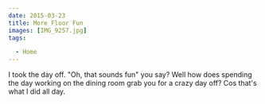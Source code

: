 ```yaml
---
date: 2015-03-23
title: More Floor Fun
images: [IMG_9257.jpg]
tags:

  - Home
---
```

I took the day off. "Oh, that sounds fun" you say? Well how does spending the day working on the dining room grab you for a crazy day off? Cos that's what I did all day. 